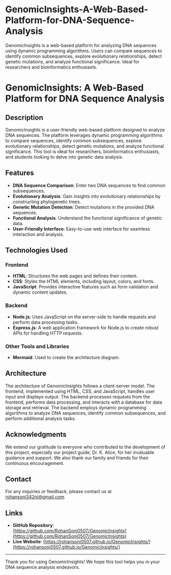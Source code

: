 # GenomicInsights-A-Web-Based-Platform-for-DNA-Sequence-Analysis
GenomicInsights is a web-based platform for analyzing DNA sequences using dynamic programming algorithms. Users can compare sequences to identify common subsequences, explore evolutionary relationships, detect genetic mutations, and analyze functional significance. Ideal for researchers and bioinformatics enthusiasts.

# GenomicInsights: A Web-Based Platform for DNA Sequence Analysis

## Description

GenomicInsights is a user-friendly web-based platform designed to analyze DNA sequences. The platform leverages dynamic programming algorithms to compare sequences, identify common subsequences, explore evolutionary relationships, detect genetic mutations, and analyze functional significance. This tool is ideal for researchers, bioinformatics enthusiasts, and students looking to delve into genetic data analysis.

## Features

- **DNA Sequence Comparison**: Enter two DNA sequences to find common subsequences.
- **Evolutionary Analysis**: Gain insights into evolutionary relationships by constructing phylogenetic trees.
- **Genetic Mutation Detection**: Detect mutations in the provided DNA sequences.
- **Functional Analysis**: Understand the functional significance of genetic data.
- **User-Friendly Interface**: Easy-to-use web interface for seamless interaction and analysis.

## Technologies Used

### Frontend
- **HTML**: Structures the web pages and defines their content.
- **CSS**: Styles the HTML elements, including layout, colors, and fonts.
- **JavaScript**: Provides interactive features such as form validation and dynamic content updates.

### Backend
- **Node.js**: Uses JavaScript on the server-side to handle requests and perform data processing tasks.
- **Express.js**: A web application framework for Node.js to create robust APIs for handling HTTP requests.

### Other Tools and Libraries
- **Mermaid**: Used to create the architecture diagram.

## Architecture

The architecture of GenomicInsights follows a client-server model. The frontend, implemented using HTML, CSS, and JavaScript, handles user input and displays output. The backend processes requests from the frontend, performs data processing, and interacts with a database for data storage and retrieval. The backend employs dynamic programming algorithms to analyze DNA sequences, identify common subsequences, and perform additional analysis tasks.

## Acknowledgments

We extend our gratitude to everyone who contributed to the development of this project, especially our project guide, Dr. K. Alice, for her invaluable guidance and support. We also thank our family and friends for their continuous encouragement.

## Contact

For any inquiries or feedback, please contact us at rohansoni342ni@gmail.com.

## Links

- **GitHub Repository**: [https://github.com/RohanSoni0507/GenomicInsights](https://github.com/RohanSoni0507/GenomicInsights)
- **Live Website**: [https://rohansoni0507.github.io/GenomicInsights/](https://rohansoni0507.github.io/GenomicInsights/)

---

Thank you for using GenomicInsights! We hope this tool helps you in your DNA sequence analysis endeavors.
